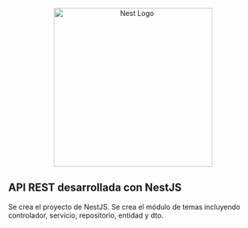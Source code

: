 <p align="center">
  <a href="http://nestjs.com/" target="blank"><img src="https://nestjs.com/img/logo_text.svg" width="320" alt="Nest Logo" /></a>
</p>

## API REST desarrollada con NestJS

Se crea el proyecto de NestJS.
Se crea el módulo de temas incluyendo controlador, servicio, repositorio, entidad y dto.

